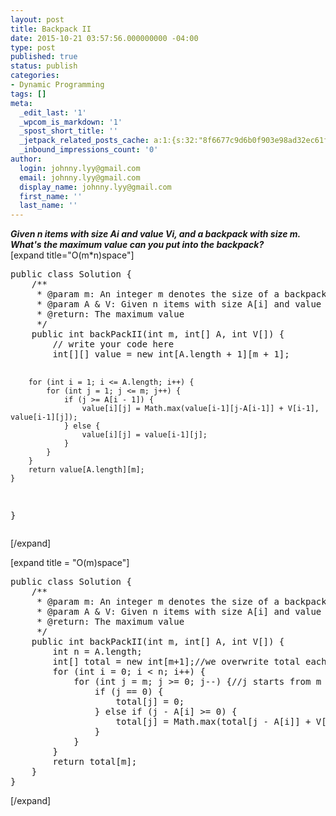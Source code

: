 ```yaml
---
layout: post
title: Backpack II
date: 2015-10-21 03:57:56.000000000 -04:00
type: post
published: true
status: publish
categories:
- Dynamic Programming
tags: []
meta:
  _edit_last: '1'
  _wpcom_is_markdown: '1'
  _spost_short_title: ''
  _jetpack_related_posts_cache: a:1:{s:32:"8f6677c9d6b0f903e98ad32ec61f8deb";a:2:{s:7:"expires";i:1464666380;s:7:"payload";a:3:{i:0;a:1:{s:2:"id";i:349;}i:1;a:1:{s:2:"id";i:45;}i:2;a:1:{s:2:"id";i:499;}}}}
  _inbound_impressions_count: '0'
author:
  login: johnny.lyy@gmail.com
  email: johnny.lyy@gmail.com
  display_name: johnny.lyy@gmail.com
  first_name: ''
  last_name: ''
---
```

<p><strong><em>Given n items with size Ai and value Vi, and a backpack with size m. What's the maximum value can you put into the backpack?</em></strong><br />
[expand title="O(m*n)space"]</p>
<pre>
public class Solution {
    /**
     * @param m: An integer m denotes the size of a backpack
     * @param A & V: Given n items with size A[i] and value V[i]
     * @return: The maximum value
     */
    public int backPackII(int m, int[] A, int V[]) {
        // write your code here
        int[][] value = new int[A.length + 1][m + 1];
        
        for (int i = 1; i <= A.length; i++) {
            for (int j = 1; j <= m; j++) {
                if (j >= A[i - 1]) {
                    value[i][j] = Math.max(value[i-1][j-A[i-1]] + V[i-1], value[i-1][j]);
                } else {
                    value[i][j] = value[i-1][j];
                }
            }
        }
        return value[A.length][m];
    }
}
</pre>
<p>[/expand]</p>
<p>[expand title = "O(m)space"]</p>
<pre>
public class Solution {
    /**
     * @param m: An integer m denotes the size of a backpack
     * @param A & V: Given n items with size A[i] and value V[i]
     * @return: The maximum value
     */
    public int backPackII(int m, int[] A, int V[]) {
        int n = A.length;
        int[] total = new int[m+1];//we overwrite total each iteration
        for (int i = 0; i < n; i++) {
            for (int j = m; j >= 0; j--) {//j starts from m
                if (j == 0) {
                    total[j] = 0;
                } else if (j - A[i] >= 0) {
                    total[j] = Math.max(total[j - A[i]] + V[i], total[j]);
                }
            }
        }
        return total[m];
    }
}
</pre>
<p>[/expand]</p>
